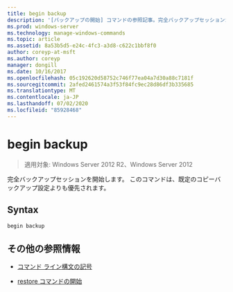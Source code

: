 ```yaml
---
title: begin backup
description: '[バックアップの開始] コマンドの参照記事。完全バックアップセッションが開始されます。'
ms.prod: windows-server
ms.technology: manage-windows-commands
ms.topic: article
ms.assetid: 8a53b5d5-e24c-4fc3-a3d8-c622c1bbf8f0
author: coreyp-at-msft
ms.author: coreyp
manager: dongill
ms.date: 10/16/2017
ms.openlocfilehash: 05c192620d58752c746f77ea04a7d30a88c7181f
ms.sourcegitcommit: 2afed2461574a3f53f84fc9ec28d86df3b335685
ms.translationtype: MT
ms.contentlocale: ja-JP
ms.lasthandoff: 07/02/2020
ms.locfileid: "85928468"
---
```

# <a name="begin-backup"></a>begin backup

> 適用対象: Windows Server 2012 R2、Windows Server 2012

完全バックアップセッションを開始します。 このコマンドは、既定のコピーバックアップ設定よりも優先されます。

## <a name="syntax"></a>Syntax

```
begin backup
```

## <a name="additional-references"></a>その他の参照情報

- [コマンド ライン構文の記号](command-line-syntax-key.md)

- [restore コマンドの開始](begin-restore.md)
